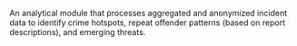 An analytical module that processes aggregated and anonymized incident data to identify crime hotspots, repeat offender patterns (based on report descriptions), and emerging threats.